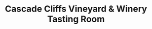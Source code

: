 ---
title: "Cascade Cliffs Vineyard & Winery Tasting Room"
url: /seattle/cascade-cliffs-vineyard-and-winery-tasting-room/
shop: wine
---